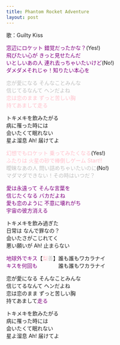 ```yaml
---
title: Phantom Rocket Adventure
layout: post
---
```

歌：Guilty Kiss

<p><font color="purple">窓辺にロケット 錯覚だったかな？</font>(Yes!)<br />
<font color="purple">飛びたい心が きっと見せたんだ<br />
いとしいあの人 連れ去っちゃいたいけど</font>(No!)<br />
<font color="purple">ダメダメそれじゃ！知りたい本心を</font></p>

<p><font color="silver">恋が愛になる そんなことみんな<br />
信じてるなんて ヘンだよね</font><br />
<font color="pink">恋は恋のまま ずっと苦しい胸<br />
持てあまして走る</font></p>

<p>トキメキを飲みたがる<br />
病に罹った時には<br />
会いたくて眠れない<br />
星よ溜息 Ah! 届けてよ</p>

<p><font color="pink">幻想でもロケット 乗ってみたくなる</font>(Yes!)<br />
<font color="pink">ふたりは 火星の砂で棒倒しゲーム Start!!</font><br />
<font color="silver">曖昧なあの人 問い詰めちゃいたいのに</font>(No!)<br />
<font color="silver">マダマダできない！その時はいつだ？</font></p>

<p><font color="purple">愛は永遠って そんな言葉を<br />
信じたくなる バカだよね<br />
愛も恋のように 不意に壊れがち<br />
宇宙の彼方消える</font></p>

<p>トキメキを飲み過ぎた<br />
日常は なんで罪なの？<br />
会いたさがこじれてく<br />
悪い願いが Ah! 止まらない</p>

<p><font color="purple">地球外でキス</font>【<font color="pink">梨</font><font color="silver">善</font>】誰も誰もワカラナイ<br />
<font color="purple">キスを何回も</font>　　　　誰も誰もワカラナイ</p>

<p>恋が愛になる そんなことみんな<br />
信じてるなんて ヘンだよね<br />
恋は恋のまま ずっと苦しい胸<br />
持てあまして<font color="purple">走る</font></p>

<p>トキメキを飲みたがる<br />
病に罹った時には<br />
会いたくて眠れない<br />
星よ溜息 Ah! 届けてよ</p>
